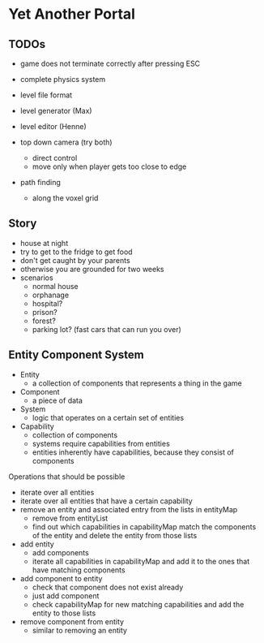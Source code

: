 # Yet Another Portal

## TODOs

- game does not terminate correctly after pressing ESC

- complete physics system
- level file format
- level generator (Max)
- level editor (Henne)
- top down camera (try both)
    - direct control
    - move only when player gets too close to edge
- path finding
    - along the voxel grid

## Story

- house at night
- try to get to the fridge to get food
- don't get caught by your parents
- otherwise you are grounded for two weeks
- scenarios
    - normal house
    - orphanage
    - hospital?
    - prison?
    - forest?
    - parking lot? (fast cars that can run you over)

## Entity Component System

- Entity
    - a collection of components that represents a thing in the game
- Component
    - a piece of data
- System
    - logic that operates on a certain set of entities
- Capability
    - collection of components
    - systems require capabilities from entities
    - entities inherently have capabilities, because they consist of components

Operations that should be possible

- iterate over all entities
- iterate over all entities that have a certain capability
- remove an entity and associated entry from the lists in entityMap
    - remove from entityList
    - find out which capabilities in capabilityMap match the components of the entity and delete the entity from those lists
- add entity
    - add components
    - iterate all capabilities in capabilityMap and add it to the ones that have matching components
- add component to entity
    - check that component does not exist already
    - just add component
    - check capabilityMap for new matching capabilities and add the entity to those lists
- remove component from entity
    - similar to removing an entity
